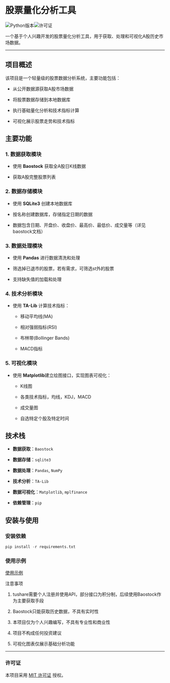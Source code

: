 股票量化分析工具
========

![Python版本](https://img.shields.io/badge/Python-3.8+-blue.svg)![许可证](https://img.shields.io/badge/License-MIT-green.svg)

一个基于个人兴趣开发的股票量化分析工具，用于获取、处理和可视化A股历史市场数据。



-------

项目概述
----

该项目是一个轻量级的股票数据分析系统，主要功能包括：

* 从公开数据源获取A股市场数据

* 将股票数据存储到本地数据库

* 执行基础量化分析和技术指标计算

* 可视化展示股票走势和技术指标
  
  

主要功能
-------

### 1. 数据获取模块

* 使用 ​**​Baostock​**​ 获取全A股日K线数据

* 获取A股完整股票列表
  
  

### 2. 数据存储模块

* 使用 ​**​SQLite3​**​ 创建本地数据库

* 按名称创建数据库，存储指定日期的数据

* 数据包含日期、开盘价、收盘价、最高价、最低价、成交量等（详见baostock文档）
  
  

### 3. 数据处理模块

* 使用 ​**​Pandas​**​ 进行数据清洗和处理

* 筛选掉已退市的股票，若有需求，可筛选st外的股票

* 支持缺失值的加载和处理
  
  

### 4. 技术分析模块

* 使用 ​**​TA-Lib​**​ 计算技术指标：
  
  * 移动平均线(MA)
  
  * 相对强弱指标(RSI)
  
  * 布林带(Bollinger Bands)
  
  * MACD指标
    
    

### 5. 可视化模块

* 使用 ​**​Matplotlib​**​ 建立绘图接口，实现图表可视化：
  
  * K线图
  
  * 各类技术指标，均线，KDJ，MACD
  
  * 成交量图
  
  * 自选特定个股及特定时间
    
    

技术栈
------

* ​**​数据获取​**​：`Baostock`

* ​**​数据存储​**​：`sqlite3`

* ​**​数据处理​**​：`Pandas`, `NumPy`

* ​**​技术分析​**​：`TA-Lib`

* ​**​数据可视化​**​：`Matplotlib`, `mplfinance`

* ​**​依赖管理​**​：`pip`
  
  

安装与使用
--------

### 安装依赖

```python
pip install -r requirements.txt
```

### 使用示例

[使用示例](docs/1.1-使用示例1_数据获取与可视化.md)



注意事项

1. tushare需要个人注册并使用API，部分接口为积分制，后续使用Baostock作为主要获取手段

2. Baostock只能获取历史数据，不具有实时性

3. 本项目仅为个人兴趣编写，不具有专业性和商业性

4. 项目不构成任何投资建议

5. 可视化图表仅展示基础分析功能
   
   

-------

### 许可证

本项目采用 [MIT 许可证](LICENSE) 授权。
